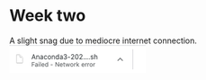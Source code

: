 # Week two 

A slight snag due to mediocre internet connection. 
![](Screen%20Shot%202020-05-17%20at%209.58.08%20AM.png)
